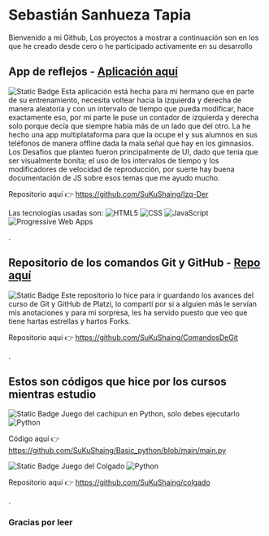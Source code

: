 # Sebastián Sanhueza Tapia
Bienvenido a mi Github, Los proyectos a mostrar a continuación son en los que he creado desde cero o he participado activamente en su desarrollo

## App de reflejos - [Aplicación aquí](https://sukushaing.github.io/Izq-Der/ "Aplicación Multiplataforma de reflejos Izquierda - Derecha")
![Static Badge](https://img.shields.io/badge/Empezado%3A-Marzo_--_23-blue)
Esta aplicación está hecha para mi hermano que en parte de su entrenamiento, necesita voltear hacia la izquierda y derecha de manera aleatoria y con un intervalo de tiempo que pueda modificar, hace exactamente eso, por mi parte le puse un contador de izquierda y derecha solo porque decía que siempre había más de un lado que del otro. La he hecho una app multiplataforma para que la ocupe el y sus alumnos en sus teléfonos de manera offline dada la mala señal que hay en los gimnasios.
Los Desafios que planteo fueron principalmente de UI, dado que tenia que ser visualmente bonita; el uso de los intervalos de tiempo y los modificadores de velocidad de reproducción, por suerte hay buena documentación de JS sobre esos temas que me ayudo mucho.

Repositorio aquí 👉 https://github.com/SuKuShaing/Izq-Der



Las tecnologías usadas son:
![](https://lh3.googleusercontent.com/drive-viewer/AITFw-zTtDqB0lwGYpCsvUTaUH8Y9HyABWk6gs-pZ2aqWSUmO9ETQhU8jJ5He9u0s7t5YuOPcabU47hgl8AOlKW4INlKaiWsZQ=w1366-h695 "HTML5")  ![CSS](https://lh3.googleusercontent.com/drive-viewer/AITFw-zOUjXxL9B9szlJ_ZGI7CmpE-1YKPmw2RFo2udNYTAdTULaxt68Cvv5ZyF1AnL3jRPXQ7O0Ux7-knYYSm_ewuXP6lswAQ=w1366-h695 "CSS")  ![](https://lh3.googleusercontent.com/drive-viewer/AITFw-zOpA_R-IwcIKtaItaFgvOWJvx5cbEKRYAiHegERZ_xhoLBfscGoBiMJp9ueSxkHXTwB2KD9nCxw5pQqBo_gHW-5RWphg=w1366-h695 "JavaScript")  ![](https://lh3.googleusercontent.com/drive-viewer/AITFw-xq8QrcKm7gBFsc8SjoQgrnG1YlLEDKamy8oJpAKHoNz2KV0eVNm42ZlaxF6eOZU2riTUP21Bja6pMutOEI-3rnldLW5g=w1366-h695 "Progressive Web Apps")

.

## Repositorio de los comandos Git y GitHub - [Repo aquí](https://github.com/SuKuShaing/ComandosDeGit "Aplicación Multiplataforma de reflejos Izquierda - Derecha")
![Static Badge](https://img.shields.io/badge/Empezado%3A-Junio_--_22-blue)
Este repositorio lo hice para ir guardando los avances del curso de Git y GitHub de Platzi, lo compartí por si a alguien más le servían mis anotaciones y para mi sorpresa, les ha servido puesto que veo que tiene hartas estrellas y hartos Forks.

Repositorio aquí 👉 https://github.com/SuKuShaing/ComandosDeGit

.

## Estos son códigos que hice por los cursos mientras estudio
![Static Badge](https://img.shields.io/badge/Empezado%3A-Julio_--_23-violet)
Juego del cachipun en Python, solo debes ejecutarlo ![](https://lh3.googleusercontent.com/drive-viewer/AITFw-xvcC0fd0qRIAZi4Xv23qmw-WMmOSUnVk5YcjjEIkwv1HyUrdkZ82QFuQCGy9FcHPnc58WU77K_lwaiP82M-ywXEWtbTA=w1366-h695 "Python")

Código aquí 👉 https://github.com/SuKuShaing/Basic_python/blob/main/main.py


![Static Badge](https://img.shields.io/badge/Empezado%3A-Noviembre_--_22-violet) Juego del Colgado  ![](https://lh3.googleusercontent.com/drive-viewer/AITFw-xvcC0fd0qRIAZi4Xv23qmw-WMmOSUnVk5YcjjEIkwv1HyUrdkZ82QFuQCGy9FcHPnc58WU77K_lwaiP82M-ywXEWtbTA=w1366-h695 "Python")

Repositorio aquí 👉 https://github.com/SuKuShaing/colgado

.

### Gracias por leer
<!--
**SuKuShaing/SuKuShaing** is a ✨ _special_ ✨ repository because its `README.md` (this file) appears on your GitHub profile.

Here are some ideas to get you started:

- 🔭 I’m currently working on ...
- 🌱 I’m currently learning ...
- 👯 I’m looking to collaborate on ...
- 🤔 I’m looking for help with ...
- 💬 Ask me about ...
- 📫 How to reach me: ...
- 😄 Pronouns: ...
- ⚡ Fun fact: ...
-->
